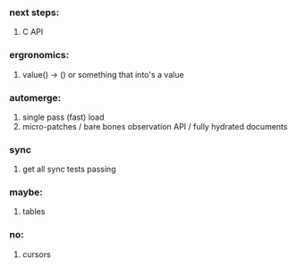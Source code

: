 
### next steps:
  1. C API

### ergronomics:
  1. value() -> () or something that into's a value

### automerge:
  1. single pass (fast) load
  2. micro-patches / bare bones observation API / fully hydrated documents

### sync
  1. get all sync tests passing

### maybe:
  1. tables

### no:
  1. cursors

